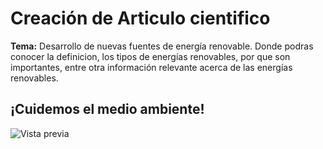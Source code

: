 # Creación de Articulo cientifico 
**Tema:** Desarrollo de nuevas fuentes de energía renovable.
Donde podras conocer la definicion, los tipos de energías renovables, por que son importantes, entre otra información relevante acerca de las energías renovables.

## ¡Cuidemos el medio ambiente!
![Vista previa](https://i.postimg.cc/1zfxKNP3/imagen.png)

